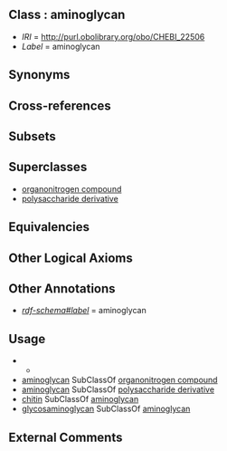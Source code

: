 
## Class : aminoglycan

 * *IRI* = http://purl.obolibrary.org/obo/CHEBI_22506
 * *Label* = aminoglycan

## Synonyms


## Cross-references


## Subsets


## Superclasses

 * [organonitrogen compound](../../CHEBI/52/CHEBI_35352.md)
 * [polysaccharide derivative](../../CHEBI/12/CHEBI_65212.md)

## Equivalencies


## Other Logical Axioms


## Other Annotations

 * *[rdf-schema#label](../../el/rdf-schema#label.md)* = aminoglycan

## Usage

 * -
 * [aminoglycan](../../CHEBI/06/CHEBI_22506.md) SubClassOf [organonitrogen compound](../../CHEBI/52/CHEBI_35352.md)
 * [aminoglycan](../../CHEBI/06/CHEBI_22506.md) SubClassOf [polysaccharide derivative](../../CHEBI/12/CHEBI_65212.md)
 * [chitin](../../CHEBI/29/CHEBI_17029.md) SubClassOf [aminoglycan](../../CHEBI/06/CHEBI_22506.md)
 * [glycosaminoglycan](../../CHEBI/85/CHEBI_18085.md) SubClassOf [aminoglycan](../../CHEBI/06/CHEBI_22506.md)

## External Comments

